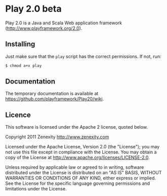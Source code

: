# Play 2.0 beta

Play 2.0 is a Java and Scala Web application framework (http://www.playframework.org/2.0).

## Installing

Just make sure that the `play` script has the correct permissions. If not, run:

```bash
$ chmod a+x play
```

## Documentation

The temporary documentation is available at https://github.com/playframework/Play20/wiki.

## Licence

This software is licensed under the Apache 2 license, quoted below.

Copyright 2011 Zenexity <http://www.zenexity.com>

Licensed under the Apache License, Version 2.0 (the "License"); you may not use this file except in compliance with the License. You may obtain a copy of the License at http://www.apache.org/licenses/LICENSE-2.0.

Unless required by applicable law or agreed to in writing, software distributed under the License is distributed on an "AS IS" BASIS, WITHOUT WARRANTIES OR CONDITIONS OF ANY KIND, either express or implied. See the License for the specific language governing permissions and limitations under the License.